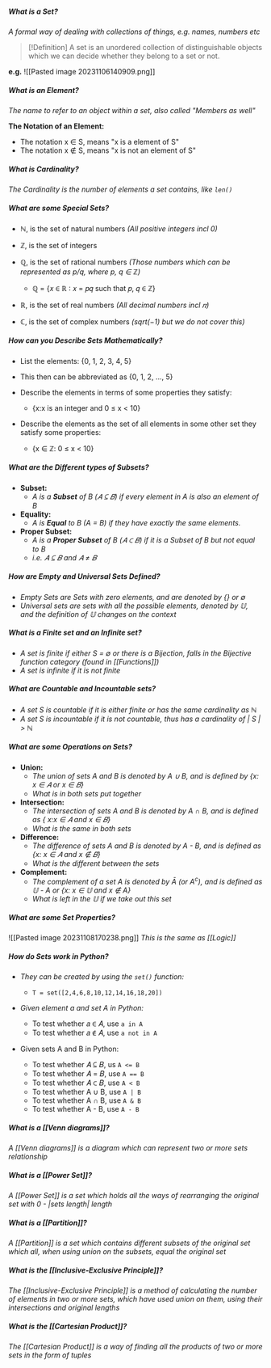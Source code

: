 
##### What is a Set?
*A formal way of dealing with collections of things, e.g. names, numbers etc*

> [!Definition]
> A set is an unordered collection of distinguishable objects which we can decide whether they belong to a set or not.

**e.g.**
![[Pasted image 20231106140909.png]]


##### What is an Element?
*The name to refer to an object within a set, also called "Members as well"*

**The Notation of an Element:**
- The notation x ∈ S, means "x is a element of S"
- The notation x ∉ S, means "x is not an element of S"


##### What is Cardinality?
*The Cardinality is the number of elements a set contains, like ```len()```*


##### What are some Special Sets?
- ℕ, is the set of natural numbers *(All positive integers incl 0)*

- ℤ, is the set of integers

- ℚ, is the set of rational numbers *(Those numbers which can be represented as p/q, where p, q ∈ ℤ)*
	- ℚ = {𝑥 ∈ ℝ ∶ 𝑥 = 𝑝𝑞 such that 𝑝, 𝑞 ∈ ℤ}

- ℝ, is the set of real numbers *(All decimal numbers incl 𝜋)*

- ℂ, is the set of complex numbers *(sqrt(−1) but we do not cover this)*


##### How can you Describe Sets Mathematically?

- List the elements: {0, 1, 2, 3, 4, 5}
- This then can be abbreviated as {0, 1, 2, ..., 5}

- Describe the elements in terms of some properties they satisfy:
	- {x:x is an integer and 0 ≤ x < 10}

- Describe the elements as the set of all elements in some other set they satisfy some properties:
	- {x ∈ ℤ: 0 ≤ x < 10}


##### What are the Different types of Subsets?

- **Subset:**
	- *A is a **Subset** of B (𝐴 ⊆ 𝐵) if every element in A is also an element of B*
- **Equality:**
	- *A is **Equal** to B (A = B) if they have exactly the same elements.*
- **Proper Subset:**
	- *A is a **Proper Subset** of B (𝐴 ⊂ 𝐵) if it is a Subset of B but not equal to B*
	- *i.e. 𝐴 ⊆ 𝐵 and 𝐴 ≠ 𝐵*


##### How are Empty and Universal Sets Defined?

- *Empty Sets are Sets with zero elements, and are denoted by {} or ∅*
- *Universal sets are sets with all the possible elements, denoted by 𝕌, and the definition of 𝕌 changes on the context*


##### What is a Finite set and an Infinite set?

- *A set is finite if either S = ∅ or there is a Bijection, falls in the Bijective function category (found in [[Functions]])*
- *A set is infinite if it is not finite*


##### What are Countable and Incountable sets?

- *A set S is countable if it is either finite or has the same cardinality as ℕ*
- *A set S is incountable if it is not countable, thus has a cardinality of | S | > ℕ*


##### What are some Operations on Sets?

- **Union:**
	- *The union of sets A and B is denoted by A ∪ B, and is defined by {x: x ∈ 𝐴 or x ∈ 𝐵}*
	- *What is in both sets put together*
- **Intersection:**
	- *The intersection of sets A and B is denoted by A ∩ B, and is defined as { x:x ∈ 𝐴 and x ∈ 𝐵}*
	- *What is the same in both sets*
- **Difference:**
	- *The difference of sets A and B is denoted by A - B, and is defined as {x: x ∈ 𝐴 and x ∉ 𝐵}*
	- *What is the different between the sets*
- **Complement:**
	- *The complement of a set A is denoted by Ā (or A<sup>c</sup>), and is defined as 𝕌 - A or {x: x ∈ 𝕌 and x ∉ A}*
	- *What is left in the 𝕌 if we take out this set*


##### What are some Set Properties?

![[Pasted image 20231108170238.png]]
*This is the same as [[Logic]]*


##### How do Sets work in Python?

- *They can be created by using the ```set()``` function:*
	- ```T = set([2,4,6,8,10,12,14,16,18,20])```

- *Given element a and set A in Python:*
	- To test whether 𝑎 ∈ 𝐴, use ```a in A```
	- To test whether 𝑎 ∉ 𝐴, use ```a not in A```

- Given sets A and B in Python:
	- To test whether 𝐴 ⊆ 𝐵, us ```A <= B```
	- To test whether 𝐴 = 𝐵, use ```A == B```
	- To test whether 𝐴 ⊂ 𝐵, use ```A < B```
	- To test whether A ∪ B, use ```A | B```
	- To test whether A ∩ B, use ```A & B```
	- To test whether A - B, use ```A - B```


##### What is a [[Venn diagrams]]?
*A [[Venn diagrams]] is a diagram which can represent two or more sets relationship*


##### What is a [[Power Set]]?
*A [[Power Set]] is a set which holds all the ways of rearranging the original set with 0 - |sets length| length*


##### What is a [[Partition]]?
*A [[Partition]] is a set which contains different subsets of the original set which all, when using union on the subsets, equal the original set*


##### What is the [[Inclusive-Exclusive Principle]]?
*The [[Inclusive-Exclusive Principle]] is a method of calculating the number of elements in two or more sets, which have used union on them, using their intersections and original lengths*


##### What is the [[Cartesian Product]]?
*The [[Cartesian Product]] is a way of finding all the products of two or more sets in the form of tuples*